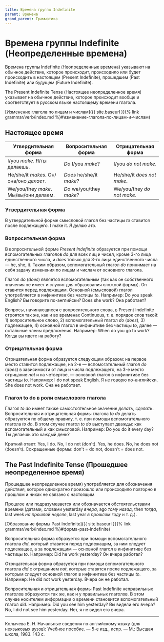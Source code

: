 ```yaml
---
title: Времена группы Indefinite
parent: Времена
grand_parent: Грамматика
---
```


# Времена группы Indefinite (Неопределенные времена)

Времена группы Indefinite (Неопределенные времена) указывают на
обычное действие, которое происходит, происходило или будет
происходить в настоящем (Present Indefinite), прошедшем (Past
Indefinite) или будущем (Future Indefinite).

The Present Indefinite Tense (Настоящее неопределенное время)
указывает на обычное действие, которое происходит вообще и
соответствует в русском языке настоящему времени глагола.

[Изменение глагола по лицам и числам]({{ site.baseurl }}{% link grammar/verb/index.md %}#изменение-глагола-по-лицам-и-числам)

## Настоящее время

| Утвердительная форма                     | Вопросительная форма     | Отрицательная форма        |
|------------------------------------------|--------------------------|----------------------------|
| I/you *make*.  Я/ты делаешь.             | *Do* I/you *make*?       | I/you *do not make*.       |
| He/she/it *makes*.  Он/она/оно *делает*. | *Does* he/she/it *make*? | He/she/it *does not make*. |
| We/you/they *make*.  Мы/вы/они делаем.   | *Do* we/you/they *make*? | We/you/they *do not make*. |


### Утвердительная форма

В утвердительной форме смысловой глагол без частицы *to* ставится
после подлежащего.  I make it.  *Я делаю это*.


### Вопросительная форма

В вопросительной форме *Present Indefinite* образуется при помощи
вспомогательных глаголов *do* для всех лиц и чисел, кроме 3-го лица
единственного числа, и *does* только для 3-го лица единственного числа
— he, she, it.  Таким образом, вспомогательный глагол *do* принимает
на себя задачу изменения по лицам и числам от основного глагола.

Глагол *do* (*does*) является вспомогательным (так как он собственного
значения не имеет и служит для образования сложной формы).  Он
ставится перед подлежащим.  Основной (смысловой) глагол употребляется
в инфинитиве без частицы *to*.  Например: Do you speak English?  Вы
говорите по-английски?  Does she work?  Она работает?

Вопросы, начинающиеся с вопросительного слова, в Present Indefinite
строятся так же, как и во временах Continuous, т. е. порядок слов
такой: 1) вопросительное слово, 2) вспомогательный глагол *do*
(*does*), 3) подлежащее, 4) основной глагол в инфинитиве без частицы
*to*, далее — остальные члены предложения. Например: When do you go to
work?  Когда вы идете на работу?


### Отрицательная форма

Отрицательная форма образуется следующим образом: на первое место
ставится подлежащее, на 2-е — вспомогательный глагол *do* (*does*) в
зависимости от лица и числа подлежащего, на 3-е место отрицание *not*
и на четвертое, — основной глагол в инфинитиве без частицы
*to*. Например: I do not speak English.  Я не говорю по-английски.
She does not work.  Она не работает.


### Глагол to do в роли смыслового глагола

Глагол *to do* имеет также самостоятельное значение *делать*,
*сделать*.  Вопросительная и отрицательная формы глагола *to do*
делать образуются по общему правилу, т. е. при ломощи вспомогательного
глагола *to do*.  В этом случае глагол *to do* выступает дважды: как
вспомогательный и как смысловой.  Например: Do you do it every day?
Ты делаешь это каждый день?

Краткий ответ: Yes, I do.  No, I do not (don't).  Yes, he does.  No,
he does not (doesn't).  Сокращенные формы: don't = do not, doesn't =
does not.

## The Past Indefinite Tense (Прошедшее неопределенное время)

Прошедшее неопределенное время) употребляется для обозначения
действия, которое однократно произошло или происходило повторно в
прошлом и никак не связано с настоящим.

Прошлое или подразумевается или обозначается обстоятельствами времени
(датами, словами yesterday *вчера*, ago *тому назад*, then *тогда*,
last week *на прошлой неделе*, last year *в прошлом году* и т. д.).

[Образование формы Past Indefinite]({{ site.baseurl }}{% link grammar/verb/index.md %}#форма-past-indefinite)

Вопросительная форма образуется при помощи вспомогательного глагола
*did*, который ставится перед подлежащим, за ним следует подлежащее, а
за подлежащим — основной глагол в инфинитиве без частицы *to*.
Например: Did he work yesterday?  Он вчера работал?

Отрицательная форма образуется при помощи вспомогательного глагола
*did* с отрицанием *not*, которые ставятся после подлежащего, за
которым следует основной глагол в инфинитиве без частицы
*to*. Например: He did not work yesterday.  Вчера он не работал.

Вопросительная и отрицательная формы Past Indefinite неправильных
глаголов образуются так же, как и у правильных глаголов.  В этом
случае носителем информации о времени становится вспомогательный
глагол *did*.  Например: Did you see him yesterday?  Вы видели его
вчера?  No, I did not see him yesterday.  Нет, я не видел его вчера.


---

Колычева Е. Н.  Начальные сведения по английскому языку (для
неязыковых вузов): Учебное пособие. — 5-е изд., испр. — М.: Высшая
школа, 1983. 143 с.
